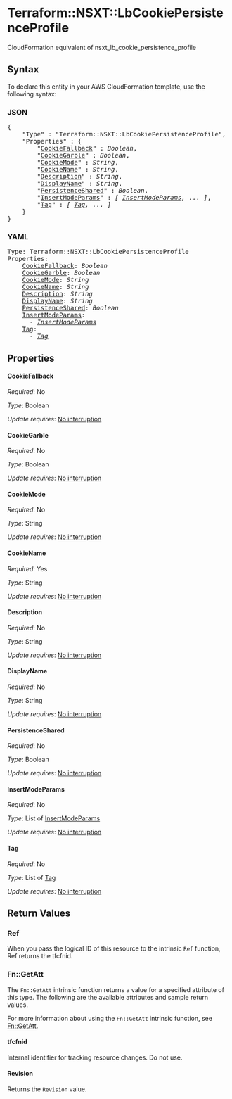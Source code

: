 # Terraform::NSXT::LbCookiePersistenceProfile

CloudFormation equivalent of nsxt_lb_cookie_persistence_profile

## Syntax

To declare this entity in your AWS CloudFormation template, use the following syntax:

### JSON

<pre>
{
    "Type" : "Terraform::NSXT::LbCookiePersistenceProfile",
    "Properties" : {
        "<a href="#cookiefallback" title="CookieFallback">CookieFallback</a>" : <i>Boolean</i>,
        "<a href="#cookiegarble" title="CookieGarble">CookieGarble</a>" : <i>Boolean</i>,
        "<a href="#cookiemode" title="CookieMode">CookieMode</a>" : <i>String</i>,
        "<a href="#cookiename" title="CookieName">CookieName</a>" : <i>String</i>,
        "<a href="#description" title="Description">Description</a>" : <i>String</i>,
        "<a href="#displayname" title="DisplayName">DisplayName</a>" : <i>String</i>,
        "<a href="#persistenceshared" title="PersistenceShared">PersistenceShared</a>" : <i>Boolean</i>,
        "<a href="#insertmodeparams" title="InsertModeParams">InsertModeParams</a>" : <i>[ <a href="insertmodeparams.md">InsertModeParams</a>, ... ]</i>,
        "<a href="#tag" title="Tag">Tag</a>" : <i>[ <a href="tag.md">Tag</a>, ... ]</i>
    }
}
</pre>

### YAML

<pre>
Type: Terraform::NSXT::LbCookiePersistenceProfile
Properties:
    <a href="#cookiefallback" title="CookieFallback">CookieFallback</a>: <i>Boolean</i>
    <a href="#cookiegarble" title="CookieGarble">CookieGarble</a>: <i>Boolean</i>
    <a href="#cookiemode" title="CookieMode">CookieMode</a>: <i>String</i>
    <a href="#cookiename" title="CookieName">CookieName</a>: <i>String</i>
    <a href="#description" title="Description">Description</a>: <i>String</i>
    <a href="#displayname" title="DisplayName">DisplayName</a>: <i>String</i>
    <a href="#persistenceshared" title="PersistenceShared">PersistenceShared</a>: <i>Boolean</i>
    <a href="#insertmodeparams" title="InsertModeParams">InsertModeParams</a>: <i>
      - <a href="insertmodeparams.md">InsertModeParams</a></i>
    <a href="#tag" title="Tag">Tag</a>: <i>
      - <a href="tag.md">Tag</a></i>
</pre>

## Properties

#### CookieFallback

_Required_: No

_Type_: Boolean

_Update requires_: [No interruption](https://docs.aws.amazon.com/AWSCloudFormation/latest/UserGuide/using-cfn-updating-stacks-update-behaviors.html#update-no-interrupt)

#### CookieGarble

_Required_: No

_Type_: Boolean

_Update requires_: [No interruption](https://docs.aws.amazon.com/AWSCloudFormation/latest/UserGuide/using-cfn-updating-stacks-update-behaviors.html#update-no-interrupt)

#### CookieMode

_Required_: No

_Type_: String

_Update requires_: [No interruption](https://docs.aws.amazon.com/AWSCloudFormation/latest/UserGuide/using-cfn-updating-stacks-update-behaviors.html#update-no-interrupt)

#### CookieName

_Required_: Yes

_Type_: String

_Update requires_: [No interruption](https://docs.aws.amazon.com/AWSCloudFormation/latest/UserGuide/using-cfn-updating-stacks-update-behaviors.html#update-no-interrupt)

#### Description

_Required_: No

_Type_: String

_Update requires_: [No interruption](https://docs.aws.amazon.com/AWSCloudFormation/latest/UserGuide/using-cfn-updating-stacks-update-behaviors.html#update-no-interrupt)

#### DisplayName

_Required_: No

_Type_: String

_Update requires_: [No interruption](https://docs.aws.amazon.com/AWSCloudFormation/latest/UserGuide/using-cfn-updating-stacks-update-behaviors.html#update-no-interrupt)

#### PersistenceShared

_Required_: No

_Type_: Boolean

_Update requires_: [No interruption](https://docs.aws.amazon.com/AWSCloudFormation/latest/UserGuide/using-cfn-updating-stacks-update-behaviors.html#update-no-interrupt)

#### InsertModeParams

_Required_: No

_Type_: List of <a href="insertmodeparams.md">InsertModeParams</a>

_Update requires_: [No interruption](https://docs.aws.amazon.com/AWSCloudFormation/latest/UserGuide/using-cfn-updating-stacks-update-behaviors.html#update-no-interrupt)

#### Tag

_Required_: No

_Type_: List of <a href="tag.md">Tag</a>

_Update requires_: [No interruption](https://docs.aws.amazon.com/AWSCloudFormation/latest/UserGuide/using-cfn-updating-stacks-update-behaviors.html#update-no-interrupt)

## Return Values

### Ref

When you pass the logical ID of this resource to the intrinsic `Ref` function, Ref returns the tfcfnid.

### Fn::GetAtt

The `Fn::GetAtt` intrinsic function returns a value for a specified attribute of this type. The following are the available attributes and sample return values.

For more information about using the `Fn::GetAtt` intrinsic function, see [Fn::GetAtt](https://docs.aws.amazon.com/AWSCloudFormation/latest/UserGuide/intrinsic-function-reference-getatt.html).

#### tfcfnid

Internal identifier for tracking resource changes. Do not use.

#### Revision

Returns the <code>Revision</code> value.

